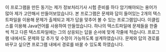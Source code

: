이 프로그램을 만든 동기는 제가 정보처리기사 시험 준비를 하다 암기해야되는 용어가 많아 제가 고안해서 만들어보았습니다.
본 프로그램은 문제와 답이 들어있는 2개의 텍스트파일을 이용해 문제가 출제되고 제가 답을 맞추어 볼 수 있는 프로그램입니다.
이클립스를 이용해 Java언어를 사용하여 만들었습니다.
하나의 텍스트파일에 문제들을 한줄씩 적고 다른 텍스트파일에는 그의 상응되는 답을 순서에 맞게 각줄에 적습니다.
프로그램 내에서도 문제와 답 추가 및 수정이 가능하도록 설계하였습니다.
문제와 답의 경로를 바꾸고 싶으면 프로그램 내에서 경로를 바꿀 수 있도록 하였습니다.

